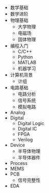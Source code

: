 



- 数学基础
- 数学进阶
- 物理基础
  - 大学物理
  - 电磁场
  - 固体物理
- 编程入门
  - C/C++
  - Python
  - MATLAB
  - 机器学习
- 计算机背景
  - 计组
- 电路基础
  - 电路分析
  - 信号系统
  - 模拟电路
- Analog
- Digital
  - Digital Logic
  - Digital IC
  - FPGA
  - Verilog
- Device
  - 半导体物理
  - 半导体器件
- Process
- MEMS
- PCB
  - 信号完整性
- EDA
